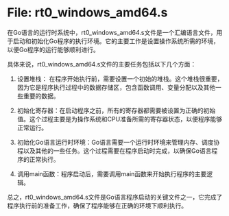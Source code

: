 # File: rt0_windows_amd64.s

在Go语言的运行时系统中，rt0_windows_amd64.s文件是一个汇编语言文件，用于启动和初始化Go程序的执行环境。它的主要工作是设置操作系统所需的环境，以便Go程序的运行能够顺利进行。

具体来说，rt0_windows_amd64.s文件的主要任务包括以下几个方面：

1. 设置堆栈： 在程序开始执行前，需要设置一个初始的堆栈。这个堆栈很重要，因为它是程序执行过程中的数据存储区，包含函数调用、变量分配以及其他一些重要的数据。

2. 初始化寄存器：在启动程序之前，所有的寄存器都需要被设置为正确的初始值。这个过程主要是为操作系统和CPU准备所需的寄存器状态，以便程序能够正常运行。

3. 初始化Go语言运行时环境：Go语言需要一个运行时环境来管理内存、调度协程以及其他的一些任务。这个过程需要在程序启动时完成，以确保Go语言程序的正常执行。

4. 调用main函数：程序启动后，需要调用main函数来开始执行程序的主要逻辑。

总之，rt0_windows_amd64.s文件是Go语言程序启动的关键文件之一，它完成了程序执行前的准备工作，确保了程序能够在正确的环境下顺利执行。

